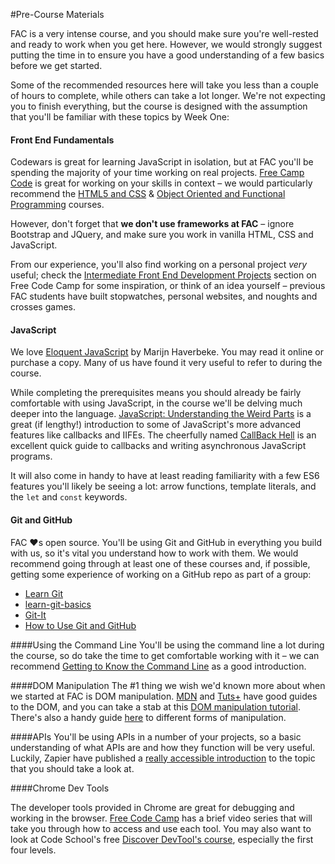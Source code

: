 #Pre-Course Materials

FAC is a very intense course, and you should make sure you're well-rested and ready to work when you get here. However, we would strongly suggest putting the time in to ensure you have a good understanding of a few basics before we get started.

Some of the recommended resources here will take you less than a couple of hours to complete, while others can take a lot longer. We're not expecting you to finish everything, but the course is designed with the assumption that you'll be familiar with these topics by Week One:

#### Front End Fundamentals
Codewars is great for learning JavaScript in isolation, but at FAC you'll be spending the majority of your time working on real projects. [Free Camp Code](https://www.freecodecamp.com/) is great for working on your skills in context – we would particularly recommend the [HTML5 and CSS](https://www.freecodecamp.com/map) & [Object Oriented and Functional Programming](https://www.freecodecamp.com/map) courses.

However, don't forget that **we don't use frameworks at FAC** – ignore Bootstrap and JQuery, and make sure you work in vanilla HTML, CSS and JavaScript.

From our experience, you'll also find working on a personal project *very* useful; check the [Intermediate Front End Development Projects](https://www.freecodecamp.com/map) section on Free Code Camp for some inspiration, or think of an idea yourself – previous FAC students have built stopwatches, personal websites, and noughts and crosses games.

#### JavaScript

We love [Eloquent JavaScript](http://eloquentjavascript.net/) by Marijn Haverbeke.  You may read it online or purchase a copy. Many of us have found it very useful to refer to during the course.

While completing the prerequisites means you should already be fairly comfortable with using JavaScript, in the course we'll be delving much deeper into the language. [JavaScript: Understanding the Weird Parts](https://www.youtube.com/watch?v=Bv_5Zv5c-Ts) is a great (if lengthy!) introduction to some of JavaScript's more advanced features like callbacks and IIFEs.  The cheerfully named [CallBack Hell](http://callbackhell.com/) is an excellent quick guide to callbacks and writing asynchronous JavaScript programs.

It will also come in handy to have at least reading familiarity with a few ES6 features you'll likely be seeing a lot: arrow functions, template literals, and the `let` and `const` keywords.

#### Git and GitHub
FAC ❤️s open source. You'll be using Git and GitHub in everything you build with us, so it's vital you understand how to work with them. We would recommend going through at least one of these courses and, if possible, getting some experience of working on a GitHub repo as part of a group:

* [Learn Git](https://www.codecademy.com/learn/learn-git)
* [learn-git-basics](https://github.com/NataliaLKB/learn-git-basics)
* [Git-It](https://github.com/jlord/git-it-electron)
* [How to Use Git and GitHub](https://www.udacity.com/course/how-to-use-git-and-github--ud775)

####Using the Command Line
You'll be using the command line a lot during the course, so do take the time to get comfortable working with it – we can recommend [Getting to Know the Command Line](https://www.davidbaumgold.com/tutorials/command-line/) as a good introduction.

####DOM Manipulation
The #1 thing we wish we'd known more about when we started at FAC is DOM manipulation. [MDN](https://developer.mozilla.org/en-US/docs/Web/API/Document_Object_Model/Introduction) and [Tuts+](http://code.tutsplus.com/tutorials/javascript-and-the-dom-series-lesson-1--net-3134) have good guides to the DOM, and you can take a stab at this [DOM manipulation tutorial](https://dom-tutorials.appspot.com/static/index.html). There's also a handy guide [here](http://callmenick.com/post/basics-javascript-dom-manipulation) to different forms of manipulation.

####APIs
You'll be using APIs in a number of your projects, so a basic understanding of what APIs are and how they function will be very useful. Luckily, Zapier have published a [really accessible introduction](https://zapier.com/learn/apis/) to the topic that you should take a look at.

####Chrome Dev Tools

The developer tools provided in Chrome are great for debugging and working in the browser. [Free Code Camp](https://www.freecodecamp.com/map) has a brief video series that will take you through how to access and use each tool. You may also want to look at Code School's free [Discover DevTool's course](https://www.codeschool.com/courses/discover-devtools), especially the first four levels.
